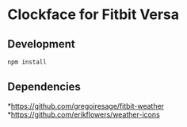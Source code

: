 # Clockface for Fitbit Versa

## Development

```javascript
npm install
```

## Dependencies

*<https://github.com/gregoiresage/fitbit-weather>
*<https://github.com/erikflowers/weather-icons>
